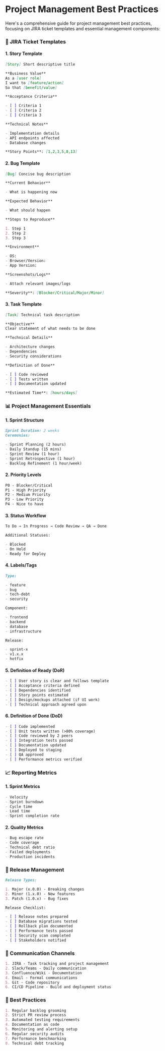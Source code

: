 # Project Management Best Practices

Here's a comprehensive guide for project management best practices, focusing on JIRA ticket templates and essential
management components:

### 🎯 JIRA Ticket Templates

#### 1. **Story Template**

```markdown
[Story] Short descriptive title

**Business Value**
As a [user role]
I want to [feature/action]
So that [benefit/value]

**Acceptance Criteria**

- [ ] Criteria 1
- [ ] Criteria 2
- [ ] Criteria 3

**Technical Notes**

- Implementation details
- API endpoints affected
- Database changes

**Story Points**: [1,2,3,5,8,13]
```

#### 2. **Bug Template**

```markdown
[Bug] Concise bug description

**Current Behavior**

- What is happening now

**Expected Behavior**

- What should happen

**Steps to Reproduce**

1. Step 1
2. Step 2
3. Step 3

**Environment**

- OS:
- Browser/Version:
- App Version:

**Screenshots/Logs**

- Attach relevant images/logs

**Severity**: [Blocker/Critical/Major/Minor]
```

#### 3. **Task Template**

```markdown
[Task] Technical task description

**Objective**
Clear statement of what needs to be done

**Technical Details**

- Architecture changes
- Dependencies
- Security considerations

**Definition of Done**

- [ ] Code reviewed
- [ ] Tests written
- [ ] Documentation updated

**Estimated Time**: [hours/days]
```

### 📊 Project Management Essentials

#### 1. **Sprint Structure**

```markdown
Sprint Duration: 2 weeks
Ceremonies:

- Sprint Planning (2 hours)
- Daily Standup (15 mins)
- Sprint Review (1 hour)
- Sprint Retrospective (1 hour)
- Backlog Refinement (1 hour/week)
```

#### 2. **Priority Levels**

```markdown
P0 - Blocker/Critical
P1 - High Priority
P2 - Medium Priority
P3 - Low Priority
P4 - Nice to have
```

#### 3. **Status Workflow**

```markdown
To Do → In Progress → Code Review → QA → Done

Additional Statuses:

- Blocked
- On Hold
- Ready for Deploy
```

#### 4. **Labels/Tags**

```markdown
Type:

- feature
- bug
- tech-debt
- security

Component:

- frontend
- backend
- database
- infrastructure

Release:

- sprint-x
- v1.x.x
- hotfix
```

#### 5. **Definition of Ready (DoR)**

```markdown
- [ ] User story is clear and follows template
- [ ] Acceptance criteria defined
- [ ] Dependencies identified
- [ ] Story points estimated
- [ ] Design/mockups attached (if UI work)
- [ ] Technical approach agreed upon
```

#### 6. **Definition of Done (DoD)**

```markdown
- [ ] Code implemented
- [ ] Unit tests written (>80% coverage)
- [ ] Code reviewed by 2 peers
- [ ] Integration tests passed
- [ ] Documentation updated
- [ ] Deployed to staging
- [ ] QA approved
- [ ] Performance metrics verified
```

### 📈 Reporting Metrics

#### 1. **Sprint Metrics**

```markdown
- Velocity
- Sprint burndown
- Cycle time
- Lead time
- Sprint completion rate
```

#### 2. **Quality Metrics**

```markdown
- Bug escape rate
- Code coverage
- Technical debt ratio
- Failed deployments
- Production incidents
```

### 🔄 Release Management

```markdown
Release Types:

1. Major (x.0.0) - Breaking changes
2. Minor (1.x.0) - New features
3. Patch (1.0.x) - Bug fixes

Release Checklist:

- [ ] Release notes prepared
- [ ] Database migrations tested
- [ ] Rollback plan documented
- [ ] Performance tests passed
- [ ] Security scan completed
- [ ] Stakeholders notified
```

### 📱 Communication Channels

```markdown
1. JIRA - Task tracking and project management
2. Slack/Teams - Daily communication
3. Confluence/Wiki - Documentation
4. Email - Formal communications
5. Git - Code repository
6. CI/CD Pipeline - Build and deployment status
```

### 🚀 Best Practices

```markdown
1. Regular backlog grooming
2. Strict PR review process
3. Automated testing requirements
4. Documentation as code
5. Monitoring and alerting setup
6. Regular security audits
7. Performance benchmarking
8. Technical debt tracking
```